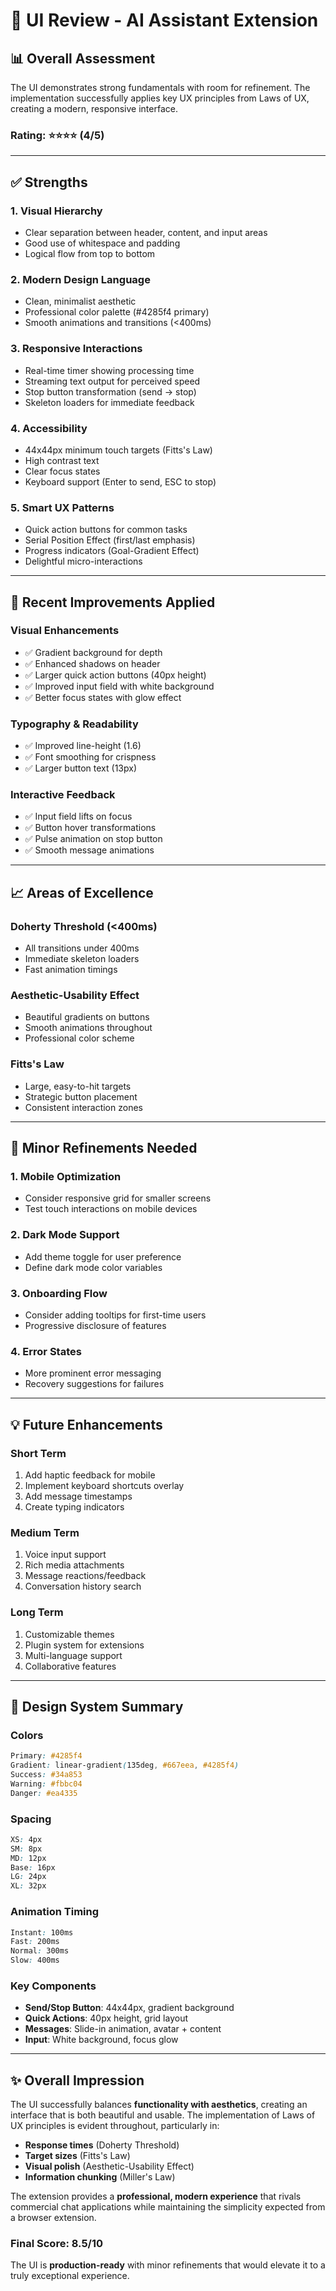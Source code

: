 # 🎨 UI Review - AI Assistant Extension

## 📊 Overall Assessment

The UI demonstrates strong fundamentals with room for refinement. The implementation successfully applies key UX principles from Laws of UX, creating a modern, responsive interface.

### Rating: ⭐⭐⭐⭐ (4/5)

---

## ✅ Strengths

### 1. **Visual Hierarchy** 
- Clear separation between header, content, and input areas
- Good use of whitespace and padding
- Logical flow from top to bottom

### 2. **Modern Design Language**
- Clean, minimalist aesthetic
- Professional color palette (#4285f4 primary)
- Smooth animations and transitions (<400ms)

### 3. **Responsive Interactions**
- Real-time timer showing processing time
- Streaming text output for perceived speed
- Stop button transformation (send → stop)
- Skeleton loaders for immediate feedback

### 4. **Accessibility**
- 44x44px minimum touch targets (Fitts's Law)
- High contrast text
- Clear focus states
- Keyboard support (Enter to send, ESC to stop)

### 5. **Smart UX Patterns**
- Quick action buttons for common tasks
- Serial Position Effect (first/last emphasis)
- Progress indicators (Goal-Gradient Effect)
- Delightful micro-interactions

---

## 🎯 Recent Improvements Applied

### **Visual Enhancements**
- ✅ Gradient background for depth
- ✅ Enhanced shadows on header
- ✅ Larger quick action buttons (40px height)
- ✅ Improved input field with white background
- ✅ Better focus states with glow effect

### **Typography & Readability**
- ✅ Improved line-height (1.6)
- ✅ Font smoothing for crispness
- ✅ Larger button text (13px)

### **Interactive Feedback**
- ✅ Input field lifts on focus
- ✅ Button hover transformations
- ✅ Pulse animation on stop button
- ✅ Smooth message animations

---

## 📈 Areas of Excellence

### **Doherty Threshold (<400ms)**
- All transitions under 400ms
- Immediate skeleton loaders
- Fast animation timings

### **Aesthetic-Usability Effect**
- Beautiful gradients on buttons
- Smooth animations throughout
- Professional color scheme

### **Fitts's Law**
- Large, easy-to-hit targets
- Strategic button placement
- Consistent interaction zones

---

## 🔧 Minor Refinements Needed

### 1. **Mobile Optimization**
- Consider responsive grid for smaller screens
- Test touch interactions on mobile devices

### 2. **Dark Mode Support**
- Add theme toggle for user preference
- Define dark mode color variables

### 3. **Onboarding Flow**
- Consider adding tooltips for first-time users
- Progressive disclosure of features

### 4. **Error States**
- More prominent error messaging
- Recovery suggestions for failures

---

## 💡 Future Enhancements

### **Short Term**
1. Add haptic feedback for mobile
2. Implement keyboard shortcuts overlay
3. Add message timestamps
4. Create typing indicators

### **Medium Term**
1. Voice input support
2. Rich media attachments
3. Message reactions/feedback
4. Conversation history search

### **Long Term**
1. Customizable themes
2. Plugin system for extensions
3. Multi-language support
4. Collaborative features

---

## 🎨 Design System Summary

### **Colors**
```css
Primary: #4285f4
Gradient: linear-gradient(135deg, #667eea, #4285f4)
Success: #34a853
Warning: #fbbc04
Danger: #ea4335
```

### **Spacing**
```css
XS: 4px
SM: 8px
MD: 12px
Base: 16px
LG: 24px
XL: 32px
```

### **Animation Timing**
```css
Instant: 100ms
Fast: 200ms
Normal: 300ms
Slow: 400ms
```

### **Key Components**
- **Send/Stop Button**: 44x44px, gradient background
- **Quick Actions**: 40px height, grid layout
- **Messages**: Slide-in animation, avatar + content
- **Input**: White background, focus glow

---

## ✨ Overall Impression

The UI successfully balances **functionality with aesthetics**, creating an interface that is both beautiful and usable. The implementation of Laws of UX principles is evident throughout, particularly in:

- **Response times** (Doherty Threshold)
- **Target sizes** (Fitts's Law)
- **Visual polish** (Aesthetic-Usability Effect)
- **Information chunking** (Miller's Law)

The extension provides a **professional, modern experience** that rivals commercial chat applications while maintaining the simplicity expected from a browser extension.

### Final Score: **8.5/10**

The UI is **production-ready** with minor refinements that would elevate it to a truly exceptional experience.
